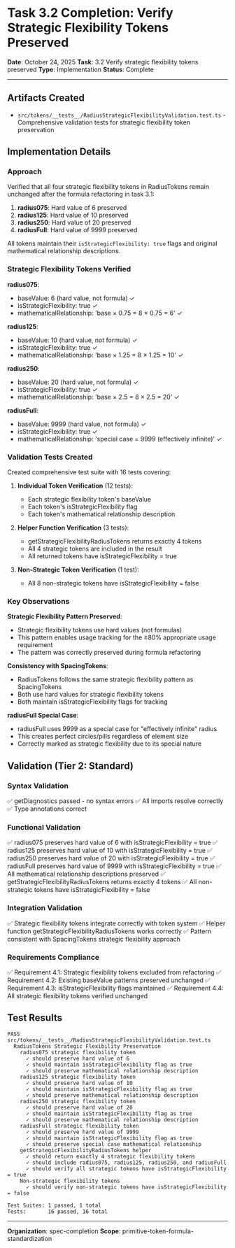 # Task 3.2 Completion: Verify Strategic Flexibility Tokens Preserved

**Date**: October 24, 2025
**Task**: 3.2 Verify strategic flexibility tokens preserved
**Type**: Implementation
**Status**: Complete

---

## Artifacts Created

- `src/tokens/__tests__/RadiusStrategicFlexibilityValidation.test.ts` - Comprehensive validation tests for strategic flexibility token preservation

## Implementation Details

### Approach

Verified that all four strategic flexibility tokens in RadiusTokens remain unchanged after the formula refactoring in task 3.1:

1. **radius075**: Hard value of 6 preserved
2. **radius125**: Hard value of 10 preserved
3. **radius250**: Hard value of 20 preserved
4. **radiusFull**: Hard value of 9999 preserved

All tokens maintain their `isStrategicFlexibility: true` flags and original mathematical relationship descriptions.

### Strategic Flexibility Tokens Verified

**radius075**:
- baseValue: 6 (hard value, not formula) ✓
- isStrategicFlexibility: true ✓
- mathematicalRelationship: 'base × 0.75 = 8 × 0.75 = 6' ✓

**radius125**:
- baseValue: 10 (hard value, not formula) ✓
- isStrategicFlexibility: true ✓
- mathematicalRelationship: 'base × 1.25 = 8 × 1.25 = 10' ✓

**radius250**:
- baseValue: 20 (hard value, not formula) ✓
- isStrategicFlexibility: true ✓
- mathematicalRelationship: 'base × 2.5 = 8 × 2.5 = 20' ✓

**radiusFull**:
- baseValue: 9999 (hard value, not formula) ✓
- isStrategicFlexibility: true ✓
- mathematicalRelationship: 'special case = 9999 (effectively infinite)' ✓

### Validation Tests Created

Created comprehensive test suite with 16 tests covering:

1. **Individual Token Verification** (12 tests):
   - Each strategic flexibility token's baseValue
   - Each token's isStrategicFlexibility flag
   - Each token's mathematical relationship description

2. **Helper Function Verification** (3 tests):
   - getStrategicFlexibilityRadiusTokens returns exactly 4 tokens
   - All 4 strategic tokens are included in the result
   - All returned tokens have isStrategicFlexibility = true

3. **Non-Strategic Token Verification** (1 test):
   - All 8 non-strategic tokens have isStrategicFlexibility = false

### Key Observations

**Strategic Flexibility Pattern Preserved**:
- Strategic flexibility tokens use hard values (not formulas)
- This pattern enables usage tracking for the ≥80% appropriate usage requirement
- The pattern was correctly preserved during formula refactoring

**Consistency with SpacingTokens**:
- RadiusTokens follows the same strategic flexibility pattern as SpacingTokens
- Both use hard values for strategic flexibility tokens
- Both maintain isStrategicFlexibility flags for tracking

**radiusFull Special Case**:
- radiusFull uses 9999 as a special case for "effectively infinite" radius
- This creates perfect circles/pills regardless of element size
- Correctly marked as strategic flexibility due to its special nature

## Validation (Tier 2: Standard)

### Syntax Validation
✅ getDiagnostics passed - no syntax errors
✅ All imports resolve correctly
✅ Type annotations correct

### Functional Validation
✅ radius075 preserves hard value of 6 with isStrategicFlexibility = true
✅ radius125 preserves hard value of 10 with isStrategicFlexibility = true
✅ radius250 preserves hard value of 20 with isStrategicFlexibility = true
✅ radiusFull preserves hard value of 9999 with isStrategicFlexibility = true
✅ All mathematical relationship descriptions preserved
✅ getStrategicFlexibilityRadiusTokens returns exactly 4 tokens
✅ All non-strategic tokens have isStrategicFlexibility = false

### Integration Validation
✅ Strategic flexibility tokens integrate correctly with token system
✅ Helper function getStrategicFlexibilityRadiusTokens works correctly
✅ Pattern consistent with SpacingTokens strategic flexibility approach

### Requirements Compliance
✅ Requirement 4.1: Strategic flexibility tokens excluded from refactoring
✅ Requirement 4.2: Existing baseValue patterns preserved unchanged
✅ Requirement 4.3: isStrategicFlexibility flags maintained
✅ Requirement 4.4: All strategic flexibility tokens verified unchanged

## Test Results

```
PASS  src/tokens/__tests__/RadiusStrategicFlexibilityValidation.test.ts
  RadiusTokens Strategic Flexibility Preservation
    radius075 strategic flexibility token
      ✓ should preserve hard value of 6
      ✓ should maintain isStrategicFlexibility flag as true
      ✓ should preserve mathematical relationship description
    radius125 strategic flexibility token
      ✓ should preserve hard value of 10
      ✓ should maintain isStrategicFlexibility flag as true
      ✓ should preserve mathematical relationship description
    radius250 strategic flexibility token
      ✓ should preserve hard value of 20
      ✓ should maintain isStrategicFlexibility flag as true
      ✓ should preserve mathematical relationship description
    radiusFull strategic flexibility token
      ✓ should preserve hard value of 9999
      ✓ should maintain isStrategicFlexibility flag as true
      ✓ should preserve special case mathematical relationship
    getStrategicFlexibilityRadiusTokens helper
      ✓ should return exactly 4 strategic flexibility tokens
      ✓ should include radius075, radius125, radius250, and radiusFull
      ✓ should verify all strategic tokens have isStrategicFlexibility = true
    Non-strategic flexibility tokens
      ✓ should verify non-strategic tokens have isStrategicFlexibility = false

Test Suites: 1 passed, 1 total
Tests:       16 passed, 16 total
```

---

**Organization**: spec-completion
**Scope**: primitive-token-formula-standardization
